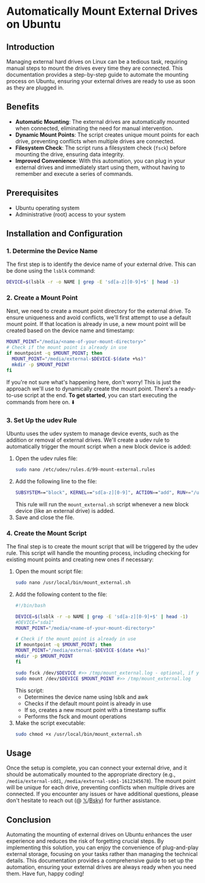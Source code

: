 # Automatically Mount External Drives on Ubuntu

## Introduction
Managing external hard drives on Linux can be a tedious task, requiring manual steps to mount the drives every time they are connected. This documentation provides a step-by-step guide to automate the mounting process on Ubuntu, ensuring your external drives are ready to use as soon as they are plugged in.

## Benefits
- **Automatic Mounting**: The external drives are automatically mounted when connected, eliminating the need for manual intervention.
- **Dynamic Mount Points**: The script creates unique mount points for each drive, preventing conflicts when multiple drives are connected.
- **Filesystem Check**: The script runs a filesystem check (`fsck`) before mounting the drive, ensuring data integrity.
- **Improved Convenience**: With this automation, you can plug in your external drives and immediately start using them, without having to remember and execute a series of commands.

## Prerequisites
- Ubuntu operating system
- Administrative (root) access to your system

## Installation and Configuration

### 1. Determine the Device Name
The first step is to identify the device name of your external drive. This can be done using the `lsblk` command:

```bash
DEVICE=$(lsblk -r -o NAME | grep -E 'sd[a-z][0-9]+$' | head -1)
```
### 2. Create a Mount Point
Next, we need to create a mount point directory for the external drive. To ensure uniqueness and avoid conflicts, we'll first attempt to use a default mount point. If that location is already in use, a new mount point will be created based on the device name and timestamp:

```bash
MOUNT_POINT="/media/<name-of-your-mount-directory>"
# Check if the mount point is already in use
if mountpoint -q $MOUNT_POINT; then
  MOUNT_POINT="/media/external-$DEVICE-$(date +%s)"
  mkdir -p $MOUNT_POINT
fi
```
If you're not sure what's happening here, don't worry! This is just the approach we'll use to dynamically create the mount point. There's a ready-to-use script at the end. **To get started**, you can start executing the commands from here on. ⬇️

### 3. Set Up the udev Rule
Ubuntu uses the udev system to manage device events, such as the addition or removal of external drives. We'll create a udev rule to automatically trigger the mount script when a new block device is added:

1. Open the udev rules file:
    ```bash
    sudo nano /etc/udev/rules.d/99-mount-external.rules
    ```
2. Add the following line to the file:
    ```bash
    SUBSYSTEM=="block", KERNEL=="sd[a-z][0-9]", ACTION=="add", RUN+="/usr/local/bin/mount_external.sh"
    ```
    This rule will run the `mount_external.sh` script whenever a new block device (like an external drive) is added.
3. Save and close the file.

### 4. Create the Mount Script

The final step is to create the mount script that will be triggered by the udev rule. This script will handle the mounting process, including checking for existing mount points and creating new ones if necessary:

1. Open the mount script file:
    ```bash
    sudo nano /usr/local/bin/mount_external.sh
    ```
2. Add the following content to the file:
    ```bash
    #!/bin/bash

    DEVICE=$(lsblk -r -o NAME | grep -E 'sd[a-z][0-9]+$' | head -1)
    #DEVICE="sda1"
    MOUNT_POINT="/media/<name-of-your-mount-directory>"

    # Check if the mount point is already in use
    if mountpoint -q $MOUNT_POINT; then
    MOUNT_POINT="/media/external-$DEVICE-$(date +%s)"
    mkdir -p $MOUNT_POINT
    fi

    sudo fsck /dev/$DEVICE #>> /tmp/mount_external.log - optional, if you'd like to log the output of the command
    sudo mount /dev/$DEVICE $MOUNT_POINT #>> /tmp/mount_external.log
    ```
    This script:
    - Determines the device name using lsblk and awk
    - Checks if the default mount point is already in use
    - If so, creates a new mount point with a timestamp suffix
    - Performs the fsck and mount operations
3. Make the script executable:
    ```bash
    sudo chmod +x /usr/local/bin/mount_external.sh
    ```

## Usage
Once the setup is complete, you can connect your external drive, and it should be automatically mounted to the appropriate directory (e.g., `/media/external-sdd1`, `/media/external-sde1-1612345678`). The mount point will be unique for each drive, preventing conflicts when multiple drives are connected.
If you encounter any issues or have additional questions, please don't hesitate to reach out (@ [𝕏](https://x.com/ArvindParekh_21)/[Bsky](https://bsky.app/profile/arvindparekh.bsky.social)) for further assistance.

## Conclusion
Automating the mounting of external drives on Ubuntu enhances the user experience and reduces the risk of forgetting crucial steps. By implementing this solution, you can enjoy the convenience of plug-and-play external storage, focusing on your tasks rather than managing the technical details. This documentation provides a comprehensive guide to set up the automation, ensuring your external drives are always ready when you need them. Have fun, happy coding!
